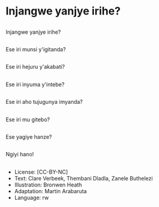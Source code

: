 # Injangwe yanjye irihe?

##
Injangwe yanjye irihe?

##
Ese iri munsi y'igitanda?

##
Ese iri hejuru y'akabati?

##
Ese iri inyuma y'intebe?

##
Ese iri aho tujugunya imyanda?

##
Ese iri mu gitebo?

##
Ese yagiye hanze?

##
Ngiyi hano!

##
* License: [CC-BY-NC]
* Text: Clare Verbeek, Thembani Dladla, Zanele Buthelezi
* Illustration: Bronwen Heath
* Adaptation: Martin Arabaruta
* Language: rw
